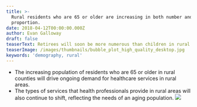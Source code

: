 ```yaml
---
title: >-
  Rural residents who are 65 or older are increasing in both number and
  proportion.
date: 2018-04-12T00:00:00.000Z
author: Evan Galloway
draft: false
teaserText: Retirees will soon be more numerous than children in rural North Carolina.
teaserImage: /images/thumbnails/bubble_plot_high_quality_desktop.jpg
keywords: 'demography, rural'
---
```


- The increasing population of residents who are 65 or older in rural counties will drive ongoing demand for healthcare services in rural areas.
- The types of services that health professionals provide in rural areas will also continue to shift, reflecting the needs of an aging population.
![](/images/posts/bubble_plot_high_quality_desktop.png)
